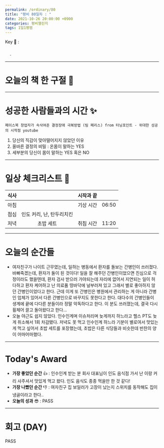 ```yaml
---
permalink: /ordinary/80
title: "평비 80일차 : "
date: 2021-10-26 20:00:00 +0900
categories: 평비챌린지
tags: 1일1평범
---  
```

Key 🔑 : 
```

  - 
```

---
# 오늘의 책 한 구절 📕


---
# 성공한 사람들과의 시간 ✨
`페이스북 창업자가 속삭여준 결정장애 극복방법 (팀 페리스) from 터닝포인트 - 위대한 성공의 시작점 youtube`  
1. 당신의 직감이 맞아떨어지지 않았던 이유  
2. 올바른 결정의 비밀 : 온몸이 말하는 YES
3. 세부분의 당신이 몸이 말하는 YES 혹은 NO

---
# 일상 체크리스트 📃

| 식사 |  | 시작과 끝 |  |
|:----:|:----:|:----:|:----:|
| 아침 |  | 기상 시간 | 06:50 |
| 점심 | 인도 커리, 난, 탄두리치킨 |  |  |
| 저녁 | 초밥 세트 | 취침 시간 | 11:20 |

---
# 오늘의 순간들
- 여자친구가 나이트 근무였는데, 일하는 병동에서 환자를 돌보는 간병인이 쓰러졌다. 바빠죽겠는데, 환자가 둘이 된 것이다! 일을 잘 해주던 간병인이었으면 진심으로 걱정이라도 했을텐데, 환자 검사 받으러 가야되는데 자리에 없어서 지연되는 일이 허다하고 환자 케어하고 난 의료품 땅바닥에 널부러져 있고 그래서 별로 좋아하지 않던 간병인이었다고 한다. 근데 이게 또 간병인은 병원에서 관리하는 게 아니라 간병인 업체가 있어서 다른 간병인으로 바꾸지도 못한다고 한다. 대다수의 간병인들이 생계에 끝에 다다른 분들이라 정말 악독하다고 한다. 이 분도 쓰러졌는데, 결국 다시 휠체어 끌고 돌아왔다고 한다...
- 오늘 야근도 쉽지 않았다. 인수인계며 이슈처리며 늦게까지 하느라고 헬스 PT도 늦게 취소해서 1회 차감됐다. 저녁도 못 먹고 인수인계 하느라 기분이 별로여서 맛있는 게 먹고 싶어서 초밥 세트를 포장했는데, 초밥은 다른 식당들과 비슷한데 반찬의 양이 어마어마했다.

---
# Today's Award
- **가장 좋았던 순간** 👍 : 인수인계 받는 분 회사 대표님이 인도 음식점 가서 난 이랑 커리 사주셔서 맛있게 먹고 왔다. 인도 음식도 종종 먹을만 한 것 같다!
- **가장 나빴던 순간** 👎 : 여자친구 집 보일러가 고장이 났는지 스위치를 동작해도 집이 냉골이라고 한다..
- **오늘의 성과** 😎 : PASS

---
# 회고 (DAY)
PASS